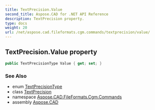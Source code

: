 ```yaml
---
title: TextPrecision.Value
second_title: Aspose.CAD for .NET API Reference
description: TextPrecision property. 
type: docs
weight: 20
url: /net/aspose.cad.fileformats.cgm.commands/textprecision/value/
---
```

## TextPrecision.Value property

```csharp
public TextPrecisionType Value { get; set; }
```

### See Also

* enum [TextPrecisionType](../../textprecisiontype/)
* class [TextPrecision](../)
* namespace [Aspose.CAD.FileFormats.Cgm.Commands](../../textprecision/)
* assembly [Aspose.CAD](../../../)


